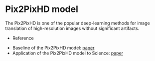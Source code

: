 Pix2PixHD model
===============
The Pix2PixHD is one of the popular deep-learning methods for image translation of high-resolution images without significant artifacts.

* Reference
- Baseline of the Pix2PixHD model: [paper](https://arxiv.org/abs/1711.11585)
- Application of the Pix2PixHD model to Science: [paper](https://iopscience.iop.org/article/10.3847/2041-8213/abc255)
